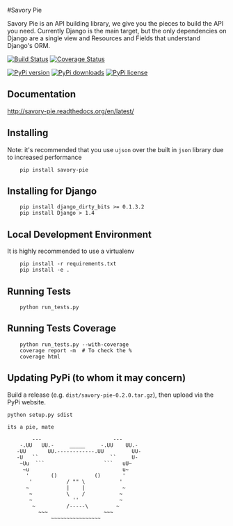 #Savory Pie

Savory Pie is an API building library, we give you the pieces to build the API
you need. Currently Django is the main target, but the only dependencies on
Django are a single view and Resources and Fields that understand Django's ORM.


[![Build Status](https://travis-ci.org/RueLaLaTech/savory-pie.svg?branch=master)](https://travis-ci.org/RueLaLaTech/savory-pie)
[![Coverage Status](https://coveralls.io/repos/RueLaLa/savory-pie/badge.svg?branch=master&service=github)](https://coveralls.io/github/RueLaLa/savory-pie?branch=master)

[![PyPi version](https://pypip.in/v/savory-pie/badge.png)](https://crate.io/packages/savory-pie/)
[![PyPi downloads](https://pypip.in/d/savory-pie/badge.png)](https://crate.io/packages/savory-pie/)
[![PyPi license](https://pypip.in/license/savory-pie/badge.png)](https://pypi.python.org/pypi/savory-pie/)

Documentation
-----
http://savory-pie.readthedocs.org/en/latest/


Installing
----
Note: it's recommended that you use `ujson` over the built in `json` library due to increased performance
```
    pip install savory-pie
```

Installing for Django
-----
```
    pip install django_dirty_bits >= 0.1.3.2
    pip install Django > 1.4
```

Local Development Environment
-----
It is highly recommended to use a virtualenv
```
    pip install -r requirements.txt
    pip install -e .
```


Running Tests
-----
```
    python run_tests.py
```

Running Tests Coverage
-----
```
    python run_tests.py --with-coverage
    coverage report -m  # To check the %
    coverage html
```

Updating PyPi (to whom it may concern)
-----
Build a release (e.g. `dist/savory-pie-0.2.0.tar.gz`), then upload via the PyPi website.
```
python setup.py sdist
```


```
its a pie, mate

        ---                       ---
    -.UU   UU.-     _____     -.UU    UU.-
   -UU       UU.------------.UU         UU-
   -U   ``                       ``     U-
    ~Uu  ```                   ```   uU~
     ~u                              u~
      '       ()            ()       '
       '           / "" \           '
      ~            |    |            ~
       ~           \    /           ~
       ~             ''             ~
        ~          /-----\         ~
          ~~~                  ~~~
              ~~~~~~~~~~~~~~~~
```

